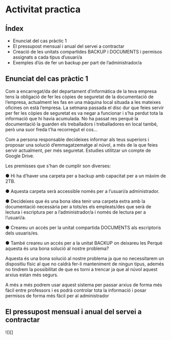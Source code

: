 # Activitat practica

## Índex


* Enunciat del cas pràctic 1	
* El pressupost mensual i anual del servei a contractar	
* Creació de les unitats compartides BACKUP i DOCUMENTS i permisos assignats a cada tipus d’usuari/a
* Exemples d’ús de fer un backup per part de l’administrador/a



## Enunciat del cas pràctic 1

Com a encarregat/da del departament d’informàtica de la teva empresa tens la obligació de fer les còpies de seguretat de la documentació de l’empresa, actualment les fas en una màquina local situada a les mateixes oficines on està l’empresa. La setmana passada el disc dur que feies servir per fer les còpies de seguretat es va negar a funcionar i s’ha perdut tota la informació que hi havia acumulada. No ha passat res perquè la documentació la guarden els treballadors i treballadores en local també, però una suor freda t’ha recorregut el cos…

Com a persona responsable decideixes informar als teus superiors i proposar una solució d’emmagatzematge al núvol, a més de la que feies servir actualment, per més seguretat. Estudies utilitzar un compte de Google Drive.

Les premisses que s’han de cumplir son diverses: 

● Hi ha d’haver una carpeta per a backup amb capacitat per a un màxim de 2TB. 

● Aquesta carpeta serà accessible només per a l’usuari/a administrador. 

● Decideixes que és una bona idea tenir una carpeta extra amb la documentació necessària per a tots/es els empleats/des que serà de lectura i escriptura per a l’administrador/a i només de lectura per a l’usuari/a. 

● Creareu un accés per la unitat compartida DOCUMENTS als escriptoris dels usuaris/es. 

● També creareu un accés per a la unitat BACKUP on deixareu les Perquè aquesta és una bona solució al nostre problema?


Aquesta és una bona solució al nostre problema ja que no necessitarem un dispositiu físic al que no caldrà fer-li manteniment de ningun tipus, ademés no tindrem la possibilitat de que es torni a trencar ja que al núvol aquest arxius estan més segurs.

A més a més podrem usar aquest sistema per passar arxius de forma més fàcil entre professors i es podrà controlar tota la informació i posar permisos de forma més fàcil per al administrador



## El pressupost mensual i anual del servei a contractar

!()[]
